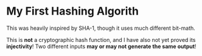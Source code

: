 # My First Hashing Algorith

This was heavily inspired by SHA-1, though it uses much different bit-math.

This is **not** a cryptographic hash function, and I have also not yet proved its **injectivity**!
Two different inputs **may or may not generate the same output**!